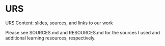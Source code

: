 # URS
URS Content: slides, sources, and links to our work

Please see SOURCES.md and RESOURCES.md for the sources I used and additional learning resources, respectively.

